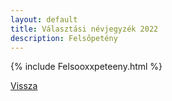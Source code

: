 ```yaml
---
layout: default
title: Választási névjegyzék 2022
description: Felsőpetény
---
```


{% include Felsooxxpeteeny.html %}

[Vissza](./)